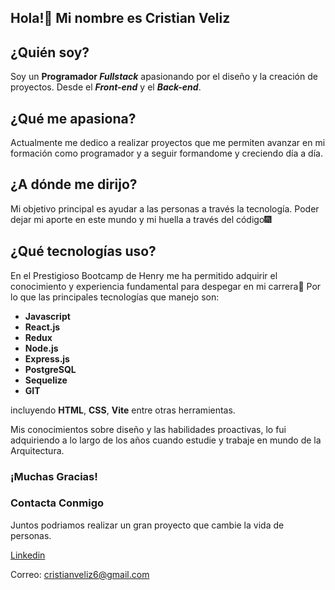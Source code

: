  ## Hola!👋 Mi nombre es Cristian Veliz


## ¿Quién soy? 
Soy un **Programador _Fullstack_** apasionando por el diseño y la creación
de proyectos. Desde el ***Front-end*** y el ***Back-end***.

## ¿Qué me apasiona?
Actualmente me dedico a realizar proyectos que me permiten avanzar en mi formación como 
programador y a seguir formandome y creciendo día a día. 

## ¿A dónde me dirijo?
Mi objetivo principal es ayudar a las personas a través la tecnología. Poder dejar mi aporte en este mundo y mi huella a través del código🎆



## ¿Qué tecnologías uso?
En el Prestigioso Bootcamp de Henry me ha permitido adquirir el conocimiento y experiencia fundamental
para despegar en mi carrera🚀 
Por lo que las principales tecnologías que manejo son: 

- **Javascript** 
- **React.js**
- **Redux**
- **Node.js**
- **Express.js**
- **PostgreSQL**
- **Sequelize**
- **GIT**

incluyendo **HTML**, **CSS**, **Vite** entre otras herramientas.

Mis conocimientos sobre diseño y las habilidades proactivas, lo fui adquiriendo a lo largo de los años cuando estudie y trabaje en mundo de la Arquitectura. 

### ¡Muchas Gracias! ###

### Contacta Conmigo ###
Juntos podriamos realizar un gran proyecto que cambie la vida de personas.

[Linkedin](https://www.linkedin.com/in/cristianvelizfullstack/)

Correo: cristianveliz6@gmail.com

